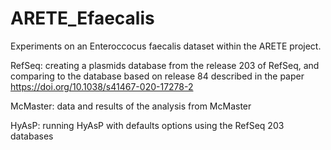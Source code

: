 # ARETE_Efaecalis

Experiments on an Enteroccocus faecalis dataset within the ARETE project.

RefSeq: creating a plasmids database from the release 203 of RefSeq, and comparing to the database based on release 84 described in the paper https://doi.org/10.1038/s41467-020-17278-2

McMaster: data and results of the analysis from McMaster  

HyAsP: running HyAsP with defaults options using the RefSeq 203 databases

